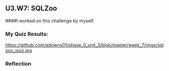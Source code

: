 ## U3.W7: SQLZoo

####I worked on this challenge by myself.



### My Quiz Results:
<!-- Include the link to your image (saved in the imgs folder) to display it inline. -->

https://github.com/adowns01/phase_0_unit_3/blob/master/week_7/imgs/sqlzoo_quiz.jpg




### Reflection
